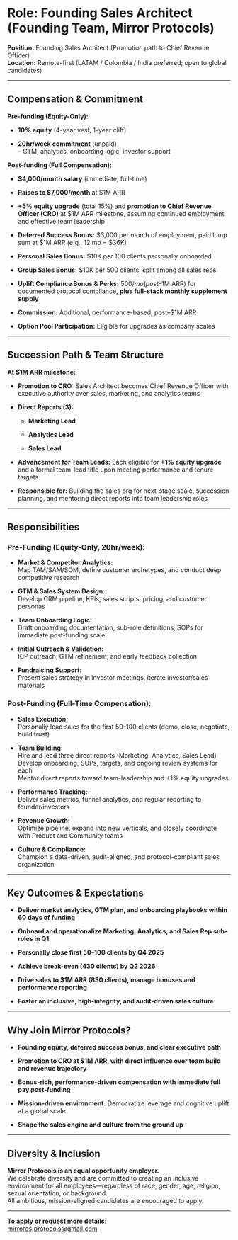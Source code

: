 # **Role: Founding Sales Architect (Founding Team, Mirror Protocols)**

**Position:** Founding Sales Architect (Promotion path to Chief Revenue Officer)  
**Location:** Remote-first (LATAM / Colombia / India preferred; open to global candidates)

---

## **Compensation & Commitment**

**Pre-funding (Equity-Only):**

- **10% equity** (4-year vest, 1-year cliff)
    
- **20hr/week commitment** (unpaid)  
    – GTM, analytics, onboarding logic, investor support
    

**Post-funding (Full Compensation):**

- **$4,000/month salary** (immediate, full-time)
    
- **Raises to $7,000/month** at $1M ARR
    
- **+5% equity upgrade** (total 15%) and **promotion to Chief Revenue Officer (CRO)** at $1M ARR milestone, assuming continued employment and effective team leadership
    
- **Deferred Success Bonus:** $3,000 per month of employment, paid lump sum at $1M ARR (e.g., 12 mo = $36K)
    
- **Personal Sales Bonus:** $10K per 100 clients personally onboarded
    
- **Group Sales Bonus:** $10K per 500 clients, split among all sales reps
    
- **Uplift Compliance Bonus & Perks:** $500/mo (post–$1M ARR) for documented protocol compliance, **plus full-stack monthly supplement supply**
    
- **Commission:** Additional, performance-based, post–$1M ARR
    
- **Option Pool Participation:** Eligible for upgrades as company scales
    

---

## **Succession Path & Team Structure**

**At $1M ARR milestone:**

- **Promotion to CRO:** Sales Architect becomes Chief Revenue Officer with executive authority over sales, marketing, and analytics teams
    
- **Direct Reports (3):**
    
    - **Marketing Lead**
        
    - **Analytics Lead**
        
    - **Sales Lead**
        
- **Advancement for Team Leads:** Each eligible for **+1% equity upgrade** and a formal team-lead title upon meeting performance and tenure targets
    
- **Responsible for:** Building the sales org for next-stage scale, succession planning, and mentoring direct reports into team leadership roles
    

---

## **Responsibilities**

### **Pre-Funding (Equity-Only, 20hr/week):**

- **Market & Competitor Analytics:**  
    Map TAM/SAM/SOM, define customer archetypes, and conduct deep competitive research
    
- **GTM & Sales System Design:**  
    Develop CRM pipeline, KPIs, sales scripts, pricing, and customer personas
    
- **Team Onboarding Logic:**  
    Draft onboarding documentation, sub-role definitions, SOPs for immediate post-funding scale
    
- **Initial Outreach & Validation:**  
    ICP outreach, GTM refinement, and early feedback collection
    
- **Fundraising Support:**  
    Present sales strategy in investor meetings, iterate investor/sales materials
    

### **Post-Funding (Full-Time Compensation):**

- **Sales Execution:**  
    Personally lead sales for the first 50–100 clients (demo, close, negotiate, build trust)
    
- **Team Building:**  
    Hire and lead three direct reports (Marketing, Analytics, Sales Lead)  
    Develop onboarding, SOPs, targets, and ongoing review systems for each  
    Mentor direct reports toward team-leadership and +1% equity upgrades
    
- **Performance Tracking:**  
    Deliver sales metrics, funnel analytics, and regular reporting to founder/investors
    
- **Revenue Growth:**  
    Optimize pipeline, expand into new verticals, and closely coordinate with Product and Community teams
    
- **Culture & Compliance:**  
    Champion a data-driven, audit-aligned, and protocol-compliant sales organization
    

---

## **Key Outcomes & Expectations**

- **Deliver market analytics, GTM plan, and onboarding playbooks within 60 days of funding**
    
- **Onboard and operationalize Marketing, Analytics, and Sales Rep sub-roles in Q1**
    
- **Personally close first 50–100 clients by Q4 2025**
    
- **Achieve break-even (430 clients) by Q2 2026**
    
- **Drive sales to $1M ARR (830 clients), manage bonuses and performance reporting**
    
- **Foster an inclusive, high-integrity, and audit-driven sales culture**
    

---

## **Why Join Mirror Protocols?**

- **Founding equity, deferred success bonus, and clear executive path**
    
- **Promotion to CRO at $1M ARR, with direct influence over team build and revenue trajectory**
    
- **Bonus-rich, performance-driven compensation with immediate full pay post-funding**
    
- **Mission-driven environment:** Democratize leverage and cognitive uplift at a global scale
    
- **Shape the sales engine and culture from the ground up**
    

---

## **Diversity & Inclusion**

**Mirror Protocols is an equal opportunity employer.**  
We celebrate diversity and are committed to creating an inclusive environment for all employees—regardless of race, gender, age, religion, sexual orientation, or background.  
All ambitious, mission-aligned candidates are encouraged to apply.

---

**To apply or request more details:**  
mirroros.protocols@gmail.com
